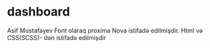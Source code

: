 # dashboard
Asif Mustafayev
Font olaraq proxima Nova istifadə edilmişdir.
Html və CSS(SCSS)- dən istifadə edilmişdir
